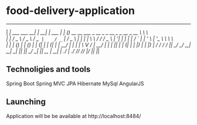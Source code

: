 # food-delivery-application

  _____                       _         _          _   _                                                            __   __
 |  ___|   ___     ___     __| |     __| |   ___  | | (_) __   __   ___   _ __   _   _      __ _   _ __    _ __     \ \  \ \
 | |_     / _ \   / _ \   / _` |    / _` |  / _ \ | | | | \ \ / /  / _ \ | '__| | | | |    / _` | | '_ \  | '_ \     \ \  \ \
 |  _|   | (_) | | (_) | | (_| |   | (_| | |  __/ | | | |  \ V /  |  __/ | |    | |_| |   | (_| | | |_) | | |_) |    / /  / /
 |_|      \___/   \___/   \__,_|    \__,_|  \___| |_| |_|   \_/    \___| |_|     \__, |    \__,_| | .__/  | .__/    /_/  /_/
                                                                                 |___/            |_|     |_|
  
## Technoligies and tools
Spring Boot
Spring MVC
JPA
Hibernate
MySql
AngularJS
  
## Launching
Application will be be available at http://localhost:8484/                                                                               
